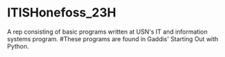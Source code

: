 # ITISHonefoss_23H

A rep consisting of basic programs written at USN's IT and information systems program. 
#These programs are found in Gaddis' Starting Out with Python.
